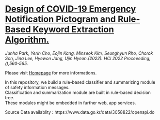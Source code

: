 # [Design of COVID-19 Emergency Notification Pictogram and Rule-Based Keyword Extraction Algorithm.](https://www.dbpia.co.kr/journal/articleDetail?nodeId=NODE11043876) <br/>
*Junha Park, Yerin Cho, Eojin Kang, Minseok Kim, Seunghyun Rho, Chorok Son, Jina Lee, Hyewon Jang, Ujin Hyeon.(2022). HCI 2022 Proceeeding,(),560-565.*


Please visit [Homepage](https://yonseipremed21.notion.site/Disastogram-3-c718b874f4274c368e49cfd5d141bfb3) for more informations. <br>
<p>
In this repository, we build a rule-based classifier and summarizing module of safety information messages.<br/>
Classification and summarization module are built in rule-based decision tree. <br/>
These modules might be embedded in further web, app services.
<p>
Source Data availablity : https://www.data.go.kr/data/3058822/openapi.do <br>
